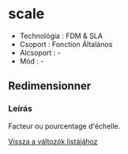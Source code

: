 # scale

* Technológia : FDM & SLA
* Csoport : Fonction Általános
* Alcsoport : -
* Mód : -

## Redimensionner

### Leírás

Facteur ou pourcentage d'échelle.

[Vissza a változók listájához](/)

